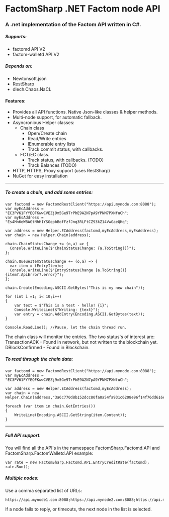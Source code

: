 # FactomSharp .NET Factom node API
### A .net implementation of the Factom API written in C#.

##### Supports:

* factomd API V2
* factom-walletd API V2

##### Depends on:

* Newtonsoft.json
* RestSharp
* dlech.Chaos.NaCL
 
#### Features:

* Provides all API functions.  Native Json-like classes & helper methods.
* Multi-node support, for automatic fallback.
* Asyncronious Helper classes:
    * Chain class
        * Open/Create chain
        * Read/Write entries
        * IEnumerable entry lists
        * Track commit status, with callbacks.
    * FCT/EC class.
        * Track status, with callbacks. (TODO)
        * Track Balances (TODO)
* HTTP, HTTPS, Proxy support (uses RestSharp)
* NuGet for easy installation

---

##### To create a chain, and add some entries:

    var factomd = new FactomdRestClient("https://api.mynode.com:8088"); 
    var myEcAddress = "EC3PV61FYYEQFKwwCVEZj9m5Ge9TrPhE9A2N7pA9YPNM7PXNfuCh";
    var myEsAddress = "Es4Mn6eW8AGtNhH1YSGepbBofFzfJnq3RLFtCZ93kZ14VwGaeQHq";
    
    var address = new Helper.ECAddress(factomd,myEcAddress,myEsAddress);
    var chain = new Helper.Chain(address);
    
    chain.ChainStatusChange += (o,a) => {
      Console.WriteLine($"ChainStatusChange: {a.ToString()}");
    };
            
    chain.QueueItemStatusChange += (o,a) => {
      var item = (EntryItem)o;
      Console.WriteLine($"EntryStatusChange {a.ToString()} {item?.ApiError?.error}");
    };
 
    chain.Create(Encoding.ASCII.GetBytes("This is my new chain"));

    for (int i =1; i< 10;i++)
    {
        var text = $"This is a test - hello! {i}";
        Console.WriteLine($"Writing: {text}");
        var entry = chain.AddEntry(Encoding.ASCII.GetBytes(text));
    }
    
    Console.ReadLine(); //Pause, let the chain thread run.

The chain class will monitor the entries.  The two status's of interest are:
    TransactionACK   - Found in network, but not written to the blockchain yet.
    DBlockConfirmed  - Found in Blockchain.

##### To read through the chain data:

    var factomd = new FactomdRestClient("https://api.mynode.com:8088"); 
    var myEcAddress = "EC3PV61FYYEQFKwwCVEZj9m5Ge9TrPhE9A2N7pA9YPNM7PXNfuCh";
    
    var address = new Helper.ECAddress(factomd,myEcAddress);
    var chain = new Helper.Chain(address,"3a6c770d8b152dcc80fa0a54fa931c6208e96f14f76dd616e51502a58836e9f8");
    
    foreach (var item in chain.GetEntries())
    {
        WriteLine(Encoding.ASCII.GetString(item.Content));
    }

---
    
##### Full API support.
    
You will find all the API's in the namespace FactomSharp.Factomd.API and FactomSharp.FactomWalletd.API
example:

    var rate = new FactomSharp.Factomd.API.EntryCreditRate(factomd);
    rate.Run();
    
    
##### Multiple nodes:
Use a comma separated list of URLs:

    https://api.mynode1.com:8088;https://api.mynode2.com:8088;https://api.mynode3.com:8088;

If a node fails to reply, or timeouts, the next node in the list is selected.
